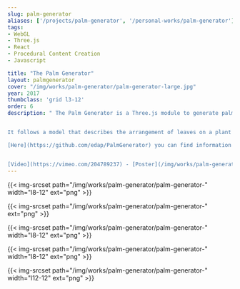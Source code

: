 ```yaml
---
slug: palm-generator
aliases: ['/projects/palm-generator', '/personal-works/palm-generator']
tags:
- WebGL
- Three.js
- React
- Procedural Content Creation
- Javascript

title: "The Palm Generator"
layout: palmgenerator
cover: "/img/works/palm-generator/palm-generator-large.jpg"
year: 2017
thumbclass: 'grid l3-12'
order: 6
description: " The Palm Generator is a Three.js module to generate palms.


It follows a model that describes the arrangement of leaves on a plant stem, called [phyllotaxis](https://en.wikipedia.org/wiki/Phyllotaxis).

[Here](https://github.com/edap/PalmGenerator) you can find information about the usage and the license.


[Video](https://vimeo.com/204789237) - [Poster](/img/works/palm-generator/palm-generator-poster.png)"
---
```





{{< img-srcset path="/img/works/palm-generator/palm-generator-" width="l8-12" ext="png" >}}
 
{{< img-srcset path="/img/works/palm-generator/palm-generator-" ext="png" >}}

{{< img-srcset path="/img/works/palm-generator/palm-generator-" width="l8-12" ext="png" >}}

 {{< img-srcset path="/img/works/palm-generator/palm-generator-" width="l8-12" ext="png" >}}

 {{< img-srcset path="/img/works/palm-generator/palm-generator-" width="l12-12" ext="png" >}}